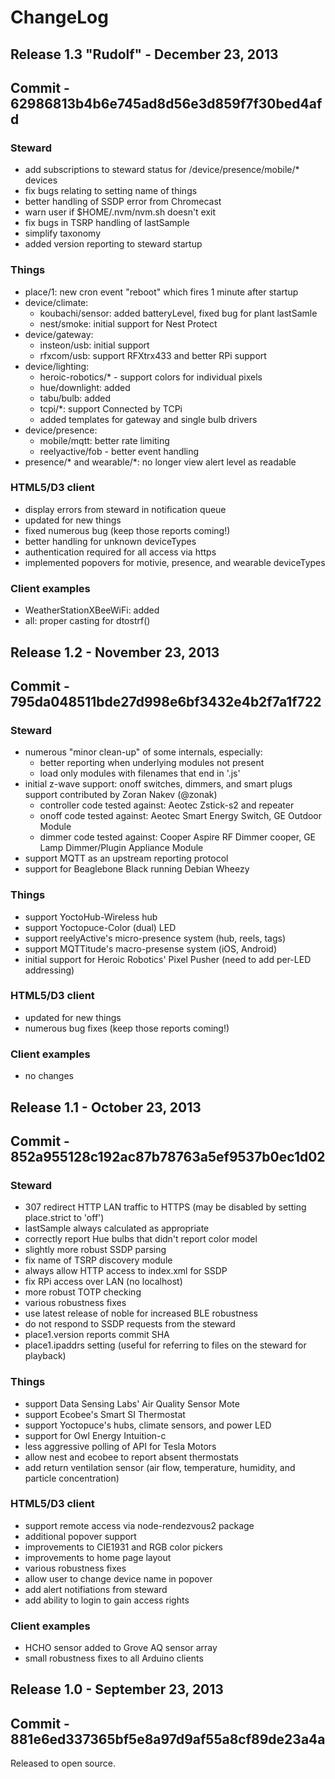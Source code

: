 ChangeLog
=======

## Release 1.3 "Rudolf" - December 23, 2013
## Commit - 62986813b4b6e745ad8d56e3d859f7f30bed4afd 

### Steward
- add subscriptions to steward status for /device/presence/mobile/* devices
- fix bugs relating to setting name of things
- better handling of SSDP error from Chromecast
- warn user if $HOME/.nvm/nvm.sh doesn't exit
- fix bugs in TSRP handling of lastSample
- simplify taxonomy
- added version reporting to steward startup
    
### Things
- place/1: new cron event "reboot" which fires 1 minute after startup
- device/climate:
    - koubachi/sensor: added batteryLevel, fixed bug for plant lastSamle
    - nest/smoke: initial support for Nest Protect
- device/gateway:
    - insteon/usb: initial support
    - rfxcom/usb: support RFXtrx433 and better RPi support
- device/lighting:
    - heroic-robotics/* - support colors for individual pixels
    - hue/downlight: added
    - tabu/bulb: added
    - tcpi/*: support Connected by TCPi
    - added templates for gateway and single bulb drivers
- device/presence:
    - mobile/mqtt: better rate limiting
    - reelyactive/fob - better event handling
- presence/* and wearable/*: no longer view alert level as readable

### HTML5/D3 client
- display errors from steward in notification queue
- updated for new things
- fixed numerous bug (keep those reports coming!)
- better handling for unknown deviceTypes
- authentication required for all access via https
- implemented popovers for motivie, presence, and wearable deviceTypes

### Client examples
- WeatherStationXBeeWiFi: added
- all: proper casting for dtostrf()


## Release 1.2 - November 23, 2013
## Commit - 795da048511bde27d998e6bf3432e4b2f7a1f722

### Steward
- numerous "minor clean-up" of some internals, especially:
    - better reporting when underlying modules not present
    - load only modules with filenames that end in '.js'
- initial z-wave support: onoff switches, dimmers, and smart plugs support contributed by Zoran Nakev (@zonak)
    - controller code tested against: Aeotec Zstick-s2 and repeater
    - onoff code tested against: Aeotec Smart Energy Switch, GE Outdoor Module
    - dimmer code tested against: Cooper Aspire RF Dimmer cooper, GE Lamp Dimmer/Plugin Appliance Module
- support MQTT as an upstream reporting protocol
- support for Beaglebone Black running Debian Wheezy

### Things
- support YoctoHub-Wireless hub
- support Yoctopuce-Color (dual) LED
- support reelyActive's micro-presence system (hub, reels, tags)
- support MQTTitude's macro-presense system (iOS, Android)
- initial support for Heroic Robotics' Pixel Pusher (need to add per-LED addressing)

### HTML5/D3 client
- updated for new things
- numerous bug fixes (keep those reports coming!)

### Client examples
- no changes


## Release 1.1 - October 23, 2013
## Commit - 852a955128c192ac87b78763a5ef9537b0ec1d02

### Steward
- 307 redirect HTTP LAN traffic to HTTPS (may be disabled by setting place.strict to 'off')
- lastSample always calculated as appropriate
- correctly report Hue bulbs that didn't report color model
- slightly more robust SSDP parsing
- fix name of TSRP discovery module
- always allow HTTP access to index.xml for SSDP
- fix RPi access over LAN (no localhost)
- more robust TOTP checking
- various robustness fixes
- use latest release of noble for increased BLE robustness
- do not respond to SSDP requests from the steward
- place1.version reports commit SHA
- place1.ipaddrs setting (useful for referring to files on the steward for playback)

### Things
- support Data Sensing Labs' Air Quality Sensor Mote
- support Ecobee's Smart SI Thermostat
- support Yoctopuce's hubs, climate sensors, and power LED
- support for Owl Energy Intuition-c
- less aggressive polling of API for Tesla Motors
- allow nest and ecobee to report absent thermostats
- add return ventilation sensor (air flow, temperature, humidity, and particle concentration)

### HTML5/D3 client
- support remote access via node-rendezvous2 package
- additional popover support
- improvements to CIE1931 and RGB color pickers
- improvements to home page layout
- various robustness fixes
- allow user to change device name in popover
- add alert notifiations from steward
- add ability to login to gain access rights

### Client examples
- HCHO sensor added to Grove AQ sensor array
- small robustness fixes to all Arduino clients


## Release 1.0 - September 23, 2013
## Commit - 881e6ed337365bf5e8a97d9af55a8cf89de23a4a

Released to open source.
